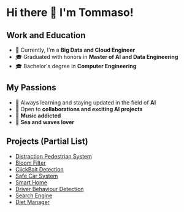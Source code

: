 # Hi there 👋 I'm Tommaso!

## Work and Education

- 🔧 Currently, I'm a **Big Data and Cloud Engineer**
- 🎓 Graduated with honors in **Master of AI and Data Engineering**
- 🎓 Bachelor's degree in **Computer Engineering**

## My Passions

- 🌱 Always learning and staying updated in the field of **AI**
- 👯 Open to **collaborations and exciting AI projects**
- 🎵 **Music addicted**
- 🌊 **Sea and waves lover**


## Projects (Partial List)

- [Distraction Pedestrian System](https://github.com/TommasoNocchi/DistractionPedestrianSystem)
- [Bloom Filter](https://github.com/TommasoNocchi/BloomFilter)
- [ClickBait Detection](https://github.com/TommasoNocchi/ClickBaitDetection)
- [Safe Car System](https://github.com/TommasoNocchi/SafeCarSystem)
- [Smart Home](https://github.com/TommasoNocchi/SmartHome)
- [Driver Behaviour Detection](https://github.com/TommasoNocchi/deepLearning_CarBehaviourNN)
- [Search Engine](https://github.com/TommasoNocchi/SearchEngine)
- [Diet Manager](https://github.com/TommasoNocchi/LSMDB_Project)
